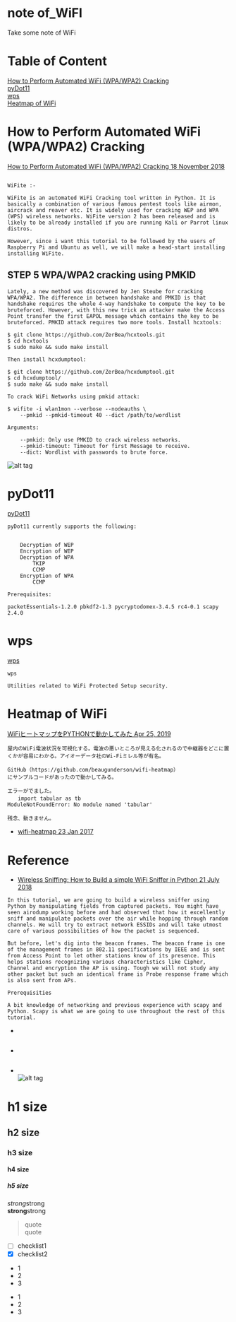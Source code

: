 # note of_WiFI
Take some note of WiFi

# Table of Content
[How to Perform Automated WiFi (WPA/WPA2) Cracking](#how-to-perform-automated-wifi-(WPA/WPA2)-cracking)  
[pyDot11](#pydot11)  
[wps](#wps)  
[Heatmap of WiFi](#heatmap-of-wifi)  

# How to Perform Automated WiFi (WPA/WPA2) Cracking  
[How to Perform Automated WiFi (WPA/WPA2) Cracking 18 November 2018](https://www.shellvoide.com/wifi/how-to-perform-automated-wifi-wpa-wpa2-cracking/2222222214)  
```

WiFite :-

WiFite is an automated WiFi Cracking tool written in Python. It is basically a combination of various famous pentest tools like airmon, aircrack and reaver etc. It is widely used for cracking WEP and WPA (WPS) wireless networks. WiFite version 2 has been released and is likely to be already installed if you are running Kali or Parrot linux distros.

However, since i want this tutorial to be followed by the users of Raspberry Pi and Ubuntu as well, we will make a head-start installing installing WiFite.
```

## STEP 5 WPA/WPA2 cracking using PMKID  
```
Lately, a new method was discovered by Jen Steube for cracking WPA/WPA2. The difference in between handshake and PMKID is that handshake requires the whole 4-way handshake to compute the key to be bruteforced. However, with this new trick an attacker make the Access Point transfer the first EAPOL message which contains the key to be bruteforced. PMKID attack requires two more tools. Install hcxtools:
```
```
$ git clone https://github.com/ZerBea/hcxtools.git
$ cd hcxtools
$ sudo make && sudo make install
```

```
Then install hcxdumptool:
```
```
$ git clone https://github.com/ZerBea/hcxdumptool.git
$ cd hcxdumptool/
$ sudo make && sudo make install
```

```
To crack WiFi Networks using pmkid attack:

$ wifite -i wlan1mon --verbose --nodeauths \
    --pmkid --pmkid-timeout 40 --dict /path/to/wordlist
```
```
Arguments:

    --pmkid: Only use PMKID to crack wireless networks.
    --pmkid-timeout: Timeout for first Message to receive.
    --dict: Wordlist with passwords to brute force.
```
![alt tag](https://www.shellvoide.com/media/images/common/3471153439.jpeg)

# pyDot11  
[pyDot11](https://github.com/ICSec/pyDot11)  
```
pyDot11 currently supports the following:


    Decryption of WEP
    Encryption of WEP
    Decryption of WPA
        TKIP
        CCMP
    Encryption of WPA
        CCMP

Prerequisites:

packetEssentials-1.2.0 pbkdf2-1.3 pycryptodomex-3.4.5 rc4-0.1 scapy 2.4.0
```

# wps  
[wps](https://github.com/devttys0/wps)  
```
wps

Utilities related to WiFi Protected Setup security.
```

# Heatmap of WiFi  
[WiFiヒートマップをPYTHONで動かしてみた Apr 25, 2019](https://qiita.com/JUN91824893/items/7c8cb91b580abc284a18)  
```
屋内のWiFi電波状況を可視化する。電波の悪いところが見える化されるので中継器をどこに置くかが容易にわかる。アイオーデータ社のWi-Fiミレル等が有名。

GitHub（https://github.com/beaugunderson/wifi-heatmap）
にサンプルコードがあったので動かしてみる。

エラーがでました。
　　import tabular as tb
ModuleNotFoundError: No module named 'tabular'

残念、動きません。
```
* [wifi-heatmap 23 Jan 2017](https://github.com/beaugunderson/wifi-heatmap)  


# Reference
* [Wireless Sniffing: How to Build a simple WiFi Sniffer in Python 21 July 2018](https://www.shellvoide.com/python/how-to-code-a-simple-wireless-sniffer-in-python/)  
```
In this tutorial, we are going to build a wireless sniffer using Python by manipulating fields from captured packets. You might have seen airodump working before and had observed that how it excellently sniff and manipulate packets over the air while hopping through random channels. We will try to extract network ESSIDs and will take utmost care of various possibilities of how the packet is sequenced.

But before, let's dig into the beacon frames. The beacon frame is one of the management frames in 802.11 specifications by IEEE and is sent from Access Point to let other stations know of its presence. This helps stations recognizing various characteristics like Cipher, Channel and encryption the AP is using. Tough we will not study any other packet but such an identical frame is Probe response frame which is also sent from APs.

Prerequisities

A bit knowledge of networking and previous experience with scapy and Python. Scapy is what we are going to use throughout the rest of this tutorial.   
```

* []()  
```

```

* []()  
```

```

* []()  
![alt tag]()

# h1 size

## h2 size

### h3 size

#### h4 size

##### h5 size

*strong*strong  
**strong**strong  

> quote  
> quote

- [ ] checklist1
- [x] checklist2

* 1
* 2
* 3

- 1
- 2
- 3
